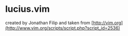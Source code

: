 lucius.vim
==========

created by Jonathan Filip and taken from [http://vim.org](http://www.vim.org/scripts/script.php?script_id=2536)
